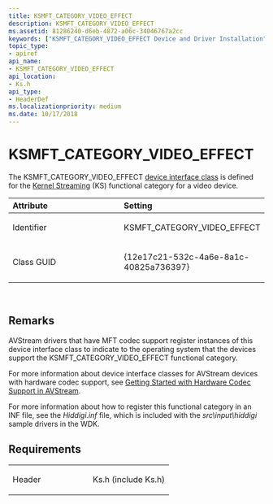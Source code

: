 ```yaml
---
title: KSMFT_CATEGORY_VIDEO_EFFECT
description: KSMFT_CATEGORY_VIDEO_EFFECT
ms.assetid: 81286240-d6eb-4872-a06c-34046767a2cc
keywords: ["KSMFT_CATEGORY_VIDEO_EFFECT Device and Driver Installation"]
topic_type:
- apiref
api_name:
- KSMFT_CATEGORY_VIDEO_EFFECT
api_location:
- Ks.h
api_type:
- HeaderDef
ms.localizationpriority: medium
ms.date: 10/17/2018
---
```


# KSMFT_CATEGORY_VIDEO_EFFECT


The KSMFT_CATEGORY_VIDEO_EFFECT [device interface class](https://msdn.microsoft.com/library/windows/hardware/ff541339) is defined for the [Kernel Streaming](https://msdn.microsoft.com/library/windows/hardware/ff560842) (KS) functional category for a video device.

<table>
<colgroup>
<col width="50%" />
<col width="50%" />
</colgroup>
<thead>
<tr class="header">
<th align="left">Attribute</th>
<th align="left">Setting</th>
</tr>
</thead>
<tbody>
<tr class="odd">
<td align="left"><p>Identifier</p></td>
<td align="left"><p>KSMFT_CATEGORY_VIDEO_EFFECT</p></td>
</tr>
<tr class="even">
<td align="left"><p>Class GUID</p></td>
<td align="left"><p>{12e17c21-532c-4a6e-8a1c-40825a736397}</p></td>
</tr>
</tbody>
</table>

 

Remarks
-------

AVStream drivers that have MFT codec support register instances of this device interface class to indicate to the operating system that the devices support the KSMFT_CATEGORY_VIDEO_EFFECT functional category.

For more information about device interface classes for AVStream devices with hardware codec support, see [Getting Started with Hardware Codec Support in AVStream](https://msdn.microsoft.com/library/windows/hardware/gg299325).

For more information about how to register this functional category in an INF file, see the *Hiddigi.inf* file, which is included with the *src\\input\\hiddigi* sample drivers in the WDK.

Requirements
------------

<table>
<colgroup>
<col width="50%" />
<col width="50%" />
</colgroup>
<tbody>
<tr class="odd">
<td align="left"><p>Header</p></td>
<td align="left">Ks.h (include Ks.h)</td>
</tr>
</tbody>
</table>

 

 





